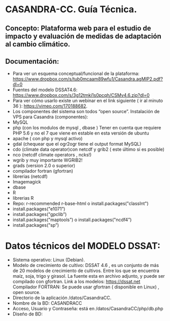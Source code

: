 # CASANDRA-CC. Guía Técnica.

## Concepto: Plataforma web para el estudio de impacto y evaluación de medidas de adaptación al cambio climático.

## Documentación:


* Para ver un esquema conceptual/funcional de la plataforma: https://www.dropbox.com/s/tub0mcaam89wfu1/Casandra.agMIP2.pdf?dl=0
* Fuentes del modelo DSSAT4.6: https://www.dropbox.com/s/3g12tmki1s0pcqh/CSMv4.6.zip?dl=0
* Para ver cómo usarlo existe un webinar en el link siguiente ( ir al minuto 36 ): https://vimeo.com/170188682.
* Los componentes del sistema son todos “open source”. Instalación de VPS para Casandra (componentes):
* MySQL
* php (con los modulos de mysql , dbase ) Tener en cuenta que requiere PHP
5.6 y no el 7 que viene en estable en esta versión de ubuntu
* apache ( con php y mysql activo)
* gdal (chequear que el ogr2ogr tiene el output format MySQL)
* cdo (climate data operator)con netcdf y grib2 ( este último si es posible)
* nco (netcdf climate operators , ncks!)
* wgrib y muy importante WGRIB2!
* grads (version 2.0 o superior)
* compilador fortran (gfortran)
* librerias (netcdf)
* Imagemagick
* dbase 
* R
* librerias R
* Repo: r-recommended r-base-html o install.packages("classInt")
* install.packages("e1071”)
* install.packages("gpclib”)
* install.packages("maptools”) o install.packages("ncdf4”)
* install.packages("sp”)

   
# Datos técnicos del MODELO DSSAT:
* Sistema operativo: Linux (Debian).
* Modelo de crecimiento de cultivo: DSSAT 4.6 , es un conjunto de más de 20 modelos de crecimiento de cultivos. Entre los que se encuentra maíz, soja, trigo y girasol. La fuente esta en archivo adjunto, y puede ser compilado con gfortran. Link a los modelos:
https://dssat.net
Compilador FORTRAN: Se puede usar gfortran ( disponible en Linux) , open source.
* Directorio de la aplicación /datos/CasandraCC.
* Nombre de la BD: CASANDRACC
* Acceso, Usuario y Contraseña: está en /datos/CasandraCC/php/db.php
* Diseño de BD:
